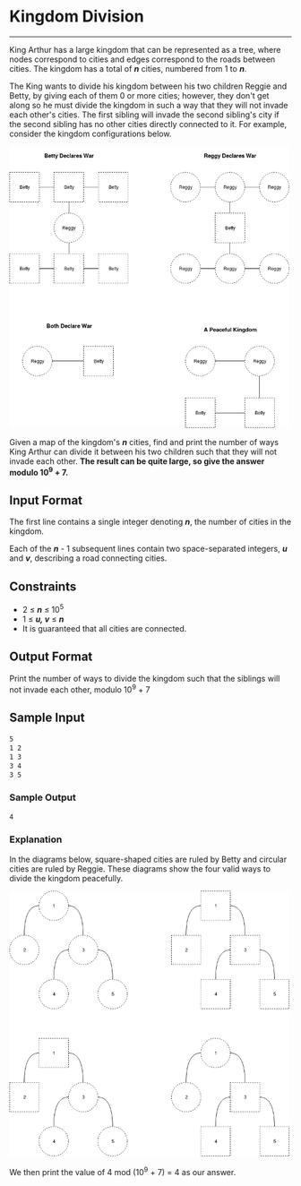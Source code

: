 # Kingdom Division

---

King Arthur has a large kingdom that can be represented as a tree, where nodes correspond to cities and edges correspond to the roads between cities. The kingdom has a total of __*n*__ cities, numbered from 1 to __*n*__.

The King wants to divide his kingdom between his two children Reggie and Betty, by giving each of them 0 or more cities; however, they don't get along so he must divide the kingdom in such a way that they will not invade each other's cities. The first sibling will invade the second sibling's city if the second sibling has no other cities directly connected to it. For example, consider the kingdom configurations below.

![](KingdomDiagram.png)

Given a map of the kingdom's __*n*__ cities, find and print the number of ways King Arthur can divide it between his two children such that they will not invade each other. __The result can be quite large, so give the answer modulo 10<sup>9</sup> + 7.__

## Input Format

The first line contains a single integer denoting __*n*__, the number of cities in the kingdom.

Each of the __*n*__ - 1 subsequent lines contain two space-separated integers, __*u*__ and __*v*__, describing a road connecting cities.

## Constraints

- 2 ≤ __*n*__ ≤ 10<sup>5</sup>
- 1 ≤ __*u, v*__ ≤ __*n*__
- It is guaranteed that all cities are connected.

## Output Format

Print the number of ways to divide the kingdom such that the siblings will not invade each other, modulo 10<sup>9</sup> + 7

## Sample Input
```
5
1 2
1 3
3 4
3 5
```

### Sample Output
```
4
```

### Explanation

In the diagrams below, square-shaped cities are ruled by Betty and circular cities are ruled by Reggie. These diagrams show the four valid ways to divide the kingdom peacefully.

![](ExplanationDiagram.png)

We then print the value of 4 mod (10<sup>9</sup> + 7) = 4 as our answer.